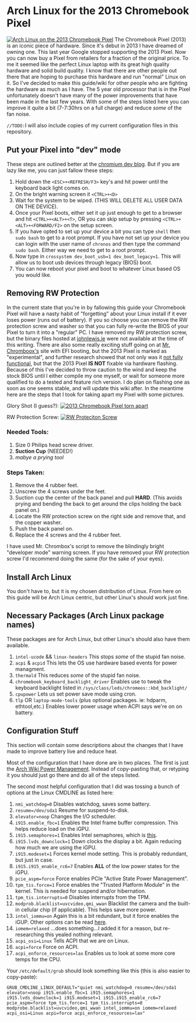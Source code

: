 # Arch Linux for the 2013 Chromebook Pixel
<a href="http://imgur.com/OIyd6iQ"><img src="http://i.imgur.com/OIyd6iQ.jpg" title="Arch Linux on the 2013 Chromebook Pixel" /></a>
The Chromebook Pixel (2013) is an iconic piece of hardware. Since it's debut in 2013 I have dreamed of owning one. This last year Google stopped supporting the 2013 Pixel. Now you can now buy a Pixel from retailers for a fraction of the original price. To me it seemed like the perfect Linux laptop with its great high quality hardware and solid build quality. I know that there are other people out there that are hoping to purchase this hardware and run "normal" Linux on it. So I've decided to make this guide/wiki for other people who are fighting the hardware as much as I have. The 5 year old processor that is in the Pixel unfortunately doesn't have many of the power improvements that have been made in the last few years. With some of the steps listed here you can improve it quite a bit (7-7:30hrs on a full charge) and reduce *some* of the fan noise.

`//TODO:`I will also include copies of my current configuration files in this repository.

## Put your Pixel into "dev" mode
These steps are outlined better at the [chromium dev blog](https://www.chromium.org/chromium-os/developer-information-for-chrome-os-devices/chromebook-pixel). But if you are lazy like me, you can just fallow these steps:
1. Hold down the `<ESC>+<REFRESH/F3>` key's and hit power until the keyboard back light comes on.
2. On the bright warning screen it `<CTRL>+<D>`
3. Wait for the system to be wiped. (THIS WILL DELETE ALL USER DATA ON THE DEVICE).
4. Once your Pixel boots, either set it up just enough to get to a browser and hit `<CTRL>+<ALT>+<T>`, OR you can skip setup by pressing `<CTRL>+<ALT>+<FORWARD/F2>` on the setup screen.
5. If you have opted to set up your device a bit you can type `shell` then `sudo bash` to get to a root prompt. If you have not set up your device you can login with the user name of `chronos` and then type the command `sudo bash`. Either way we need to get to a root prompt.
6. Now type in `crossystem dev_boot_usb=1 dev_boot_legacy=1`. This will allow us to boot usb devices through legacy (BIOS) boot.
7. You can now reboot your pixel and boot to whatever Linux based OS you would like.

## Removing RW Protection
In the current state that you're in by fallowing this guide your Chromebook Pixel will have a nasty habit of "forgetting" about your Linux install if it ever loses power (runs out of battery). If you so choose you can remove the RW protection screw and washer so that you can fully re-write the BIOS of your Pixel to turn it into a "regular" PC. I have removed my RW protection screw, but the binary files hosted at [johnlewis.ie](https://johnlewis.ie/Chromebook-ROMs/) were not available at the time of this writing. There are also some really exciting stuff going on at [Mr. Chromboox's](https://mrchromebox.tech/#home) site with EFI booting, but the 2013 Pixel is marked as "experimental", and further research showed that not only was it [not fully functional](https://www.reddit.com/r/chromeos/comments/5rx4pk/flashing_the_bios_of_the_chromebook_pixel/), but that the 2013 Pixel **IS NOT** fixable via hardware flashing. Because of this I've decided to throw caution to the wind and keep the stock BIOS until I either compile my one myself, or wait for someone more qualified to do a tested and feature rich version. I do plan on flashing one as soon as one seems stable, and will update this wiki after. In the meantime here are the steps that I took for taking apart my Pixel with some pictures.

Glory Shot (I guess?):
<a href="http://imgur.com/yMDpRAl"><img src="http://i.imgur.com/yMDpRAl.jpg" title="2013 Chromebook Pixel torn apart" /></a>

RW Protection Screw:
<a href="http://imgur.com/s6AzHyM"><img src="http://i.imgur.com/s6AzHyM.jpg" title="RW Proteciton Screw" /></a>

### Needed Tools:
1. Size 0 Philips head screw driver.
2. **Suction Cup** (NEEDED!)
3. *mabye a prying tool*

### Steps Taken:
1. Remove the 4 rubber feet.
2. Unscrew the 4 screws under the feet.
3. Suction cup the center of the back panel and pull **HARD**. (This avoids prying and bending the back to get around the clips holding the back panel on.)
4. Locate the RW protection screw on the right side and remove that, and the copper washer.
5. Push the back panel on.
6. Replace the 4 screws and the 4 rubber feet.

I have used Mr. Chrombox's script to remove the blindingly bright "developer mode" warning screen. If you have removed your RW protection screw I'd recommend doing the same (for the sake of your eyes).

## Install Arch Linux
You don't have to, but it is my chosen distribution of Linux.
From here on this guide will be Arch Linux centric, but other Linux's should work just fine.

## Necessary Packages (Arch Linux package names)
These packages are for Arch Linux, but other Linux's should also have them available.
1. `intel-ucode` && `linux-headers` This stops *some* of the stupid fan noise.
2. `acpi` & `acpid` This lets the OS use hardware based events for power managment.
3. `thermald` This reduces *some* of the stupid fan noise.
4. `chromebook_keyboard_backlight_driver` Enables use to tweak the keyboard backlight listed in `/sys/class/leds/chromeos::kbd_backlight/`
5. `cpupower` Lets us set power save mode using cron.
6. `tlp` OR `laptop-mode-tools` (plus optional packages. ie: hdparm, ethtool,etc.) Enables lower power usage when ACPI says we're on on battery.

## Configuration Stuff
This section will contain some descriptions about the changes that I have made to improve battery live and reduce heat.

Most of the configuration that I have done are in two places. The first is just the [Arch Wiki Power Management](https://wiki.archlinux.org/index.php/Power_management). Instead of copy-pasting that, or retyping it you should just go there and do all of the steps listed.

The second most helpful configuration that I did was tossing a bunch of options at the Linux CMDLINE as listed here:
1. `nmi_watchdog=0` Disables watchdog, saves some battery.
2. `resume=/dev/sda1` Resume for suspend-to-disk.
3. `elevator=noop` Changes the I/O scheduler.
4. `i915.enable_fbc=1` Enables the Intel frame buffer compression. This helps reduce load on the iGPU.
5. `i915.semaphores=1` Enables Intel semaphores, which is [this](https://en.wikipedia.org/wiki/Semaphore_(programming)).
6. `i915.lvds_downclock=1` Down clocks the display a bit. Again reducing how much we are using the iGPU.
7. `i915.modeset=1` Forces kernel mode setting. This is probably redundant, but just in case.
8. `i915.i915_enable_rc6=7` Enables **ALL** of the low power states for the iGPU.
9. `pcie_aspm=force` Force enables PCIe "Active State Power Management".
10. `tpm_tis.force=1` Force enables the "Trusted Platform Module" in the kernel. This is needed for suspend and/or hibernation.
11. `tpm_tis.interrupts=0` Disables interrupts from the TPM.
12. `modprob.blacklist=uvcvideo,qmi_wwan` Blacklist the camera and the built-in cellular chip (if applicable). This helps save more power.
13. `intel_iommu=on` Again this is a bit redundant, but it force enables the iGUP. Other options can be read [here](https://www.kernel.org/doc/Documentation/Intel-IOMMU.txt).
14. `iomem=relaxed` ...does something...I added it for a reason, but re-researching this yealed nothing relevant.
15. `acpi_osi=Linux` Tells ACPI that we are on Linux.
16. `acpi=force` Force on ACPI.
17. `acpi_enforce_resources=lax` Enables us to look at some more core temps for the CPU.

Your `/etc/default/grub` should look something like this (this is also easier to copy-paste):
~~~~
GRUB_CMDLINE_LINUX_DEFAULT="quiet nmi_watchdog=0 resume=/dev/sda1 elevator=noop i915.enable_fbc=1 i915.semaphores=1 i915.lvds_downclock=1 i915.modeset=1 i915.i915_enable_rc6=7 pcie_aspm=force tpm_tis.force=1 tpm_tis.interrupts=0 modprobe.blacklist=uvcvideo,qmi_wwan intel_iommu=on iomem=relaxed acpi_osi=Linux acpi=force acpi_enforce_resources=lax"
~~~~
